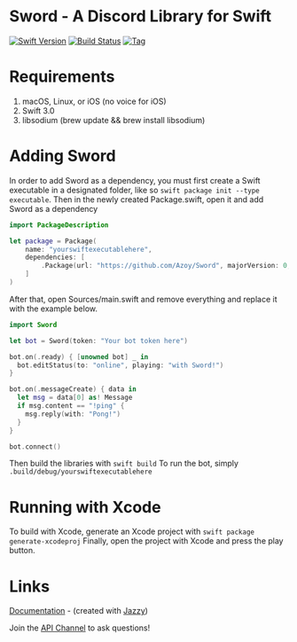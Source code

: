 # Sword - A Discord Library for Swift

[![Swift Version](https://img.shields.io/badge/Swift-3.1-orange.svg?style=flat-square)](https://swift.org) [![Build Status](https://img.shields.io/travis/Azoy/Sword.svg?&style=flat-square)](https://travis-ci.org/Azoy/Sword) [![Tag](https://img.shields.io/github/tag/Azoy/Sword.svg?style=flat-square&label=release&colorB=)](https://github.com/Azoy/Sword/releases)

# Requirements
1. macOS, Linux, or iOS (no voice for iOS)
2. Swift 3.0
3. libsodium (brew update && brew install libsodium)

# Adding Sword
In order to add Sword as a dependency, you must first create a Swift executable in a designated folder, like so `swift package init --type executable`. Then in the newly created Package.swift, open it and add Sword as a dependency

```swift
import PackageDescription

let package = Package(
    name: "yourswiftexecutablehere",
    dependencies: [
        .Package(url: "https://github.com/Azoy/Sword", majorVersion: 0, minor: 5)
    ]
)
```

After that, open Sources/main.swift and remove everything and replace it with the example below.

```swift
import Sword

let bot = Sword(token: "Your bot token here")

bot.on(.ready) { [unowned bot] _ in
  bot.editStatus(to: "online", playing: "with Sword!")
}

bot.on(.messageCreate) { data in
  let msg = data[0] as! Message
  if msg.content == "!ping" {
    msg.reply(with: "Pong!")
  }
}

bot.connect()
```

Then build the libraries with `swift build`
To run the bot, simply `.build/debug/yourswiftexecutablehere`

# Running with Xcode
To build with Xcode, generate an Xcode project with `swift package generate-xcodeproj`
Finally, open the project with Xcode and press the play button.

# Links
[Documentation](http://sword.azoy.gg) - (created with [Jazzy](https://github.com/Realm/Jazzy))

Join the [API Channel](https://discord.gg/q7Zyd2r) to ask questions!
